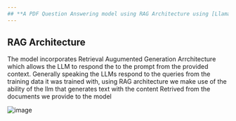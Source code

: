 ```yaml
---
## **A PDF Question Answering model using RAG Architecture using [LlamaIndex🦙](https://docs.llamaindex.ai/en/stable/)**
---
```


## **RAG Architecture**  
The model incorporates Retrieval Augumented Generation Arrchitecture which allows the LLM to respond the to the prompt from the provided context. Generally speaking the LLMs respond to the queries from the training data it was trained with, using RAG architecture we make use of the ability of the llm that generates text with the content Retrived from the documents we provide to the model

![image](https://blogs.nvidia.com/wp-content/uploads/2023/11/LangChain-2-LLM-with-a-retriveal-process.jpg)
